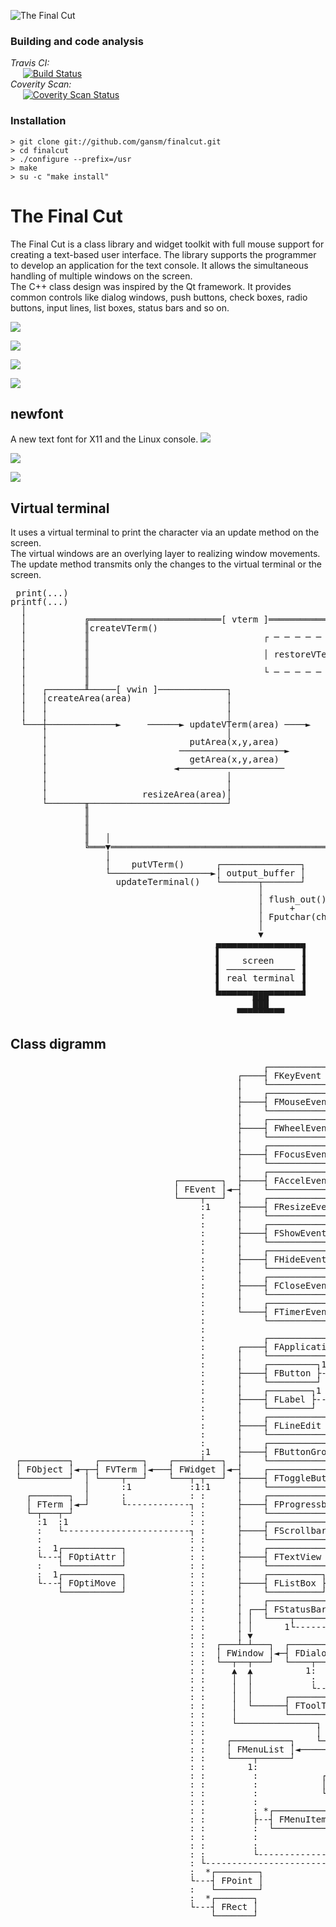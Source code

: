 ![The Final Cut](logo/png/finalcut-logo.png)

### Building and code analysis
*Travis CI:*<br />
&#160;&#160;&#160;&#160;&#160;[![Build Status](https://travis-ci.org/gansm/finalcut.svg?branch=master)](https://travis-ci.org/gansm/finalcut) <br />
*Coverity Scan:*<br />
&#160;&#160;&#160;&#160;&#160;[![Coverity Scan Status](https://scan.coverity.com/projects/6508/badge.svg)](https://scan.coverity.com/projects/6508)

### Installation
```
> git clone git://github.com/gansm/finalcut.git
> cd finalcut
> ./configure --prefix=/usr
> make
> su -c "make install"
```

The Final Cut
=============
The Final Cut is a class library and widget toolkit with full mouse support for creating a text-based user interface. The library supports the programmer to develop an application for the text console. It allows the simultaneous handling of multiple windows on the screen.  
The C++ class design was inspired by the Qt framework. It provides common controls like dialog windows, push buttons, check boxes, radio buttons, input lines, list boxes, status bars and so on.

![](doc/fileopen-dialog.png)  

![](doc/progress-bar.png)  

![](doc/textview.png)  

![](doc/Mandelbrot.png)  


newfont
-------
A new text font for X11 and the Linux console.
![](doc/newfont1.png)  

![](doc/newfont2.png)

![](doc/calculator.png)


Virtual terminal
----------------
It uses a virtual terminal to print the character via an update method on the screen.  
The virtual windows are an overlying layer to realizing window movements.  
The update method transmits only the changes to the virtual terminal or the screen.

<pre style="line-height: 1 !important;">
 print(...)
printf(...)
  │
  │           ╔═════════════════════════[ vterm ]═════════════════════════╗
  │           ║createVTerm()                                              ║
  │           ║                                 ┌ ─ ─ ─ ─ ─ ─ ─ ─ ─ ─ ─ ┐ ║
  │           ║                                                           ║
  │           ║                                 │ restoreVTerm(x,y,w,h) │ ║
  │           ║                                                           ║
  │           ║                                 └ ─ ─ ─ ─ ─ ─ ─ ─ ─ ─ ─ ┘ ║
  │           ║                                                           ║
  │   ┌───────╨─────[ vwin ]─────────────┐                                ║
  │   │createArea(area)                  │                                ║
  │   │                                  │                                ║
  │   │                                  │                                ║
  └───┼─────────────►     ──────► updateVTerm(area) ────►                 ║
      │                                  │                                ║
      │                           putArea(x,y,area)                       ║
      │                         ────────────────────►                     ║
      │                           getArea(x,y,area)                       ║
      │                        ◄────────────────────                      ║
      │                                  │                                ║
      │                                  │                                ║
      │                  resizeArea(area)│                                ║
      └───────╥──────────────────────────┘                                ║
              ║                                                           ║
              ║                                                           ║
              ║                                                           ║
              ║   │                                          resizeVTerm()║
              ╚═══▼═══════════════════════════════════════════════════════╝
                  │
                  │    putVTerm()      ┌───────────────┐
                  └───────────────────►│ output_buffer │
                    updateTerminal()   └───────┬───────┘
                                               │
                                               │ flush_out() 
                                               │     +
                                               │ Fputchar(char)
                                               │
                                               ▼
                                       ▄▄▄▄▄▄▄▄▄▄▄▄▄▄▄▄▄
                                       ▌               ▐
                                       ▌    screen     ▐
                                       ▌ ───────────── ▐
                                       ▌ real terminal ▐
                                       ▌               ▐
                                       ▀▀▀▀▀▀▀███▀▀▀▀▀▀▀
                                              ███
                                           ▀▀▀▀▀▀▀▀▀
</pre>


Class digramm
-------------
<pre style="line-height: 1 !important;">
                                                ┌───────────┐
                                           ┌────┤ FKeyEvent │
                                           │    └───────────┘
                                           │    ┌─────────────┐
                                           ├────┤ FMouseEvent │
                                           │    └─────────────┘
                                           │    ┌─────────────┐
                                           ├────┤ FWheelEvent │
                                           │    └─────────────┘
                                           │    ┌─────────────┐
                                           ├────┤ FFocusEvent │
                                           │    └─────────────┘
                                           │    ┌─────────────┐
                               ┌────────┐  ├────┤ FAccelEvent │
                               │ FEvent │◄─┤    └─────────────┘
                               └────┬───┘  │    ┌──────────────┐
                                    :1     ├────┤ FResizeEvent │
                                    :      │    └──────────────┘
                                    :      │    ┌────────────┐
                                    :      ├────┤ FShowEvent │
                                    :      │    └────────────┘
                                    :      │    ┌────────────┐
                                    :      ├────┤ FHideEvent │
                                    :      │    └────────────┘
                                    :      │    ┌─────────────┐
                                    :      ├────┤ FCloseEvent │
                                    :      │    └─────────────┘
                                    :      │    ┌─────────────┐
                                    :      └────┤ FTimerEvent │
                                    :           └─────────────┘
                                    :
                                    :           ┌──────────────┐
                                    :      ┌────┤ FApplication │
                                    :      │    └──────────────┘
                                    :      │    ┌─────────┐1
                                    :      ├────┤ FButton ├-----------------------------┐
                                    :      │    └─────────┘                             :
                                    :      │    ┌────────┐1                             :
                                    :      ├────┤ FLabel ├------------------------------┐
                                    :      │    └────────┘                              :
                                    :      │    ┌───────────┐1                          :
                                    :      ├────┤ FLineEdit ├---------------------------┐
                                    :      │    └───────────┘                           :
                                    :      │    ┌──────────────┐      ┌──────────────┐1 :
                                    :1     ├────┤ FButtonGroup │   ┌──┤ FRadioButton ├--┐
 ┌─────────┐    ┌────────┐    ┌─────┴───┐  │    └──────────────┘   │  └──────────────┘  :
 │ FObject │◄─┬─┤ FVTerm │◄───┤ FWidget │◄─┤    ┌───────────────┐  │  ┌───────────┐1    :
 └─────────┘  │ └────┬───┘    └───┬─┬───┘  ├────┤ FToggleButton │◄─┼──┤ FCheckBox ├-----┐
              │      :1           :1:1     │    └───────────────┘  │  └───────────┘     :
   ┌───────┐  │      :            : :      │    ┌──────────────┐   │  ┌─────────┐1      :
   │ FTerm │◄─┘      └------------┐ :      ├────┤ FProgressbar │   └──┤ FSwitch ├-------┐
   └─┬───┬─┘                      : :      │    └──────────────┘      └─────────┘       :
     :1  :1                       : :      │    ┌────────────┐                          :  *┌─────────┐
     :   └------------------------┐ :      ├────┤ FScrollbar │                          ├---┤ FString │
     :                            : :      │    └────────────┘                          :   └─────────┘
     :  1┌───────────┐            : :      │    ┌───────────┐1                          :
     └---┤ FOptiAttr │            : :      ├────┤ FTextView ├---------------------------┘
     :   └───────────┘            : :      │    └───────────┘                           :
     :  1┌───────────┐            : :      │    ┌──────────┐1     *┌──────────────┐1    :
     └---┤ FOptiMove │            : :      ├────┤ FListBox ├-------┤ FListBoxItem ├-----┘
         └───────────┘            : :      │    └──────────┘       └──────────────┘     :
                                  : :      │    ┌────────────┐1   *┌────────────┐1      :
                                  : :      │ ┌──┤ FStatusBar ├-----┤ FStatusKey ├-------┘
                                  : :      │ │  └────┬───────┘     └────────────┘       :
                                  : :      │ │      1└----------------------------------┘
                                  : :      │ ▼                       ┌─────────────┐1   :
                                  : :  ┌───┴─┴───┐  ┌─────────┐   ┌──┤ FFileDialog ├----┘
                                  : :  │ FWindow │◄─┤ FDialog │◄──┤  └─────────────┘    :
                                  : :  └──┬──┬───┘  └────┬────┘   │  ┌─────────────┐1   :
                                  : :     ▲  ▲          1:        └──┤ FMessageBox ├----┘
                                  : :     │  │           :           └─────────────┘    :
                                  : :     │  │           └------------------------------┘
                                  : :     │  │      ┌──────────┐                        :
                                  : :     │  └──────┤ FToolTip ├------------------------┘
                                  : :     │         └──────────┘                        :
                                  : :     └───────────────┐          ┌──────────┐       :
                                  : :                     │      ┌───┤ FMenuBar │       :
                                  : :    ┌───────────┐    └──────┤   └──────────┘       :
                                  : :    │ FMenuList │◄──────────┤   ┌───────┐          :
                                  : :    └────┬──────┘           └───┤ FMenu │◄──┐      :
                                  : :        1:                      └───────┘   │      :
                                  : :         :            ┌─────────────────┐   │      :
                                  : :         :            │ FDialogListMenu ├───┘      :
                                  : :         :            └─────────────────┘          :
                                  : :         :                    ┌────────────────┐*  :
                                  : :         : *┌───────────┐  ┌──┤ FCheckMenuItem ├-┐ :
                                  : :         ├--┤ FMenuItem │◄─┤  └────────────────┘ : :
                                  : :         :  └───────────┘  │  ┌────────────────┐*: :
                                  : :         :                 └──┤ FRadioMenuItem ├-┤ :
                                  : :         :                    └────────────────┘ : :
                                  : :         └---------------------------------------┘ :
                                  : └---------------------------------------------------┘
                                  :  *┌────────┐
                                  └---┤ FPoint │
                                  :   └────────┘
                                  :  *┌───────┐
                                  └---┤ FRect │
                                      └───────┘
</pre>
